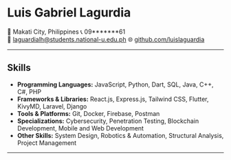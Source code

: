 # **Luis Gabriel Lagurdia**  
📍 Makati City, Philippines
📞 09*******61  
📧 laguardialh@students.national-u.edu.ph 
🌐 [github.com/luislaguardia](https://github.com/luislaguardia)

---

## **Skills**

- **Programming Languages:** JavaScript, Python, Dart, SQL, Java, C++, C#, PHP
- **Frameworks & Libraries:** React.js, Express.js, Tailwind CSS, Flutter, KivyMD, Laravel, Django
- **Tools & Platforms:** Git, Docker, Firebase, Postman  
- **Specializations:** Cybersecurity, Penetration Testing, Blockchain Development, Mobile and Web Development
- **Other Skills:** System Design, Robotics & Automation, Structural Analysis, Project Management  

---

